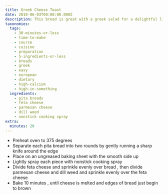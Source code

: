 ```yaml
---
title: Greek Cheese Toast
date: 2010-06-03T00:00:00.000Z
description: This bread is great with a greek salad for a delightful light lunch.
taxonomies:
  tags:
    - 30-minutes-or-less
    - time-to-make
    - course
    - cuisine
    - preparation
    - 5-ingredients-or-less
    - breads
    - greek
    - easy
    - european
    - dietary
    - high-calcium
    - high-in-something
  ingredients:
    - pita breads
    - feta cheese
    - parmesan cheese
    - dill weed
    - nonstick cooking spray
extra:
  minutes: 20
---
```

 - Preheat oven to 375 degrees
 - Separate each pita bread into two rounds by gently running a sharp knife around the edge
 - Place on an ungreased baking sheet with the smooth side up
 - Lightly spray each piece with nonstick cooking spray
 - Divide feta cheese and sprinkle evenly over bread , then divide parmesan cheese and dill weed and sprinkle evenly over the feta cheese
 - Bake 10 minutes , until cheese is melted and edges of bread just begin to brown
